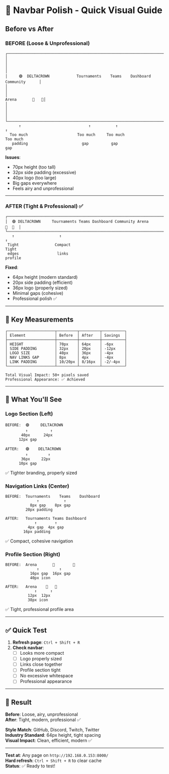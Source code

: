 # 🎯 Navbar Polish - Quick Visual Guide

## Before vs After

### BEFORE (Loose & Unprofessional)
```
┌────────────────────────────────────────────────────────────────────────────────────┐
│                                                                                    │
│                                                                                    │
│     🟣  DELTACROWN            Tournaments    Teams    Dashboard    Community      │
│                                                                                    │
│                                                                  Arena       🔔   👤│
│                                                                                    │
│                                                                                    │
└────────────────────────────────────────────────────────────────────────────────────┘
      ↑                              ↑           ↑                           ↑
  Too much                      Too much     Too much                   Too much
   padding                        gap          gap                        gap
```
**Issues**:
- 70px height (too tall)
- 32px side padding (excessive)
- 40px logo (too large)
- Big gaps everywhere
- Feels airy and unprofessional

---

### AFTER (Tight & Professional) ✅
```
┌────────────────────────────────────────────────────────────────────────────────────┐
│  🟣 DELTACROWN     Tournaments Teams Dashboard Community Arena            🔔  👤  │
└────────────────────────────────────────────────────────────────────────────────────┘
   ↑                    ↑                                                     ↑
 Tight                Compact                                              Tight
 edges                 links                                              profile
```
**Fixed**:
- 64px height (modern standard)
- 20px side padding (efficient)
- 36px logo (properly sized)
- Minimal gaps (cohesive)
- Professional polish ✅

---

## 📐 Key Measurements

```
┌─────────────────────┬─────────┬─────────┬──────────┐
│ Element             │ Before  │ After   │ Savings  │
├─────────────────────┼─────────┼─────────┼──────────┤
│ HEIGHT              │ 70px    │ 64px    │ -6px     │
│ SIDE PADDING        │ 32px    │ 20px    │ -12px    │
│ LOGO SIZE           │ 40px    │ 36px    │ -4px     │
│ NAV LINKS GAP       │ 8px     │ 4px     │ -4px     │
│ LINK PADDING        │ 10/20px │ 8/16px  │ -2/-4px  │
└─────────────────────┴─────────┴─────────┴──────────┘

Total Visual Impact: 50+ pixels saved
Professional Appearance: ✅ Achieved
```

---

## 🎨 What You'll See

### Logo Section (Left)
```
BEFORE:  🟣     DELTACROWN
         ↑          ↑
       40px      24px
      12px gap

AFTER:   🟣    DELTACROWN
         ↑         ↑
       36px     22px
      10px gap
```
✅ Tighter branding, properly sized

### Navigation Links (Center)
```
BEFORE:  Tournaments    Teams    Dashboard
              ↑           ↑
           8px gap    8px gap
         20px padding

AFTER:   Tournaments Teams Dashboard
             ↑        ↑
          4px gap  4px gap
        16px padding
```
✅ Compact, cohesive navigation

### Profile Section (Right)
```
BEFORE:  Arena       🔔        👤
              ↑         ↑
           16px gap  16px gap
           40px icon

AFTER:   Arena    🔔   👤
             ↑      ↑
          12px  12px
          38px icon
```
✅ Tight, professional profile area

---

## ✅ Quick Test

1. **Refresh page**: `Ctrl + Shift + R`
2. **Check navbar**:
   - [ ] Looks more compact
   - [ ] Logo properly sized
   - [ ] Links close together
   - [ ] Profile section tight
   - [ ] No excessive whitespace
   - [ ] Professional appearance

---

## 🎯 Result

**Before**: Loose, airy, unprofessional  
**After**: Tight, modern, professional ✅

**Style Match**: GitHub, Discord, Twitch, Twitter  
**Industry Standard**: 64px height, tight spacing  
**Visual Impact**: Clean, efficient, modern ✅

---

**Test at**: Any page on `http://192.168.0.153:8000/`  
**Hard refresh**: `Ctrl + Shift + R` to clear cache  
**Status**: ✅ Ready to test!
